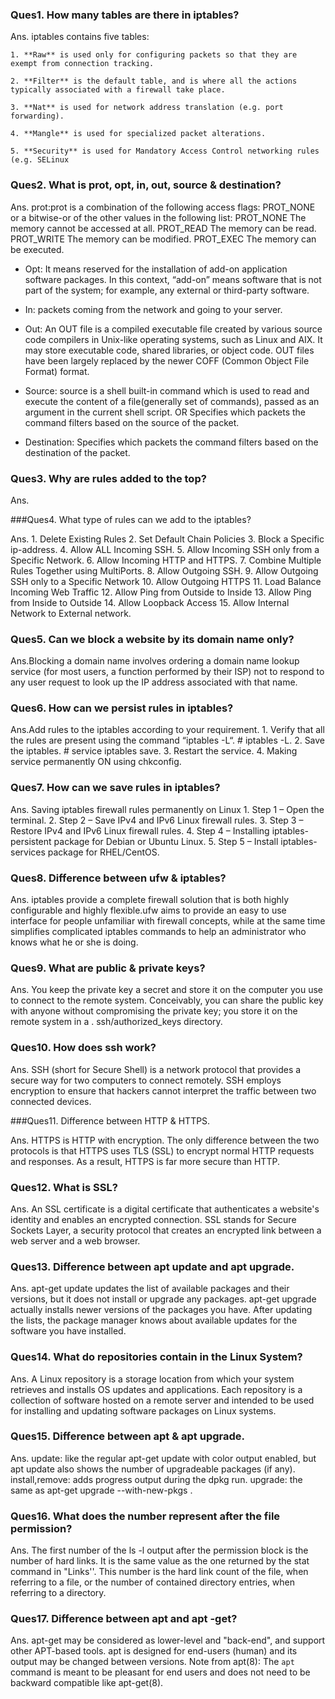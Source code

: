 


### Ques1. How many tables are there in iptables?

Ans. iptables contains five tables:

    1. **Raw** is used only for configuring packets so that they are exempt from connection tracking.
    
    2. **Filter** is the default table, and is where all the actions typically associated with a firewall take place.
    
    3. **Nat** is used for network address translation (e.g. port forwarding).
    
    4. **Mangle** is used for specialized packet alterations.
    
    5. **Security** is used for Mandatory Access Control networking rules (e.g. SELinux

### Ques2. What is prot, opt, in, out, source & destination? 

Ans. prot:prot is a combination of the following access flags: PROT_NONE or a bitwise-or of the other values in the following list: PROT_NONE The memory cannot be accessed at all. PROT_READ The memory can be read. PROT_WRITE The memory can be modified. PROT_EXEC The memory can be executed.

* Opt: It means reserved for the installation of add-on application software packages. In this context, “add-on”  means software that is not part of the system; for example, any external or third-party software.

* In: packets coming from the network and going to your server.

* Out: An OUT file is a compiled executable file created by various source code compilers in Unix-like operating systems, such as Linux and AIX. It may store executable code, shared libraries, or object code. OUT files have been largely replaced by the newer COFF (Common Object File Format) format.

* Source: source is a shell built-in command which is used to read and execute the content of a file(generally set of commands), passed as an argument in the current shell script.
OR Specifies which packets the command filters based on the source of the packet.

* Destination: Specifies which packets the command filters based on the destination of the packet.

### Ques3. Why are rules added to the top?

Ans.

###Ques4. What type of rules can we add to the iptables?  

Ans.
    1. Delete Existing Rules
    2. Set Default Chain Policies
    3. Block a Specific ip-address. 
    4. Allow ALL Incoming SSH. 
    5. Allow Incoming SSH only from a Specific Network. 
    6. Allow Incoming HTTP and HTTPS. 
    7. Combine Multiple Rules Together using MultiPorts. 
    8. Allow Outgoing SSH.
    9.  Allow Outgoing SSH only to a Specific Network
    10. Allow Outgoing HTTPS
    11.  Load Balance Incoming Web Traffic
    12. Allow Ping from Outside to Inside
    13.  Allow Ping from Inside to Outside
    14. Allow Loopback Access
    15. Allow Internal Network to External network.



### Ques5. Can we block a website by its domain name only?

Ans.Blocking a domain name involves ordering a domain name lookup service (for most users, a function performed by their ISP) not to respond to any user request to look up the IP address associated with that name.

### Ques6. How can we persist rules in iptables? 

Ans.Add rules to the iptables according to your requirement.
    1. Verify that all the rules are present using the command “iptables -L“. # iptables -L.
    2. Save the iptables. # service iptables save.
    3. Restart the service.
    4. Making service permanently ON using chkconfig.

### Ques7. How can we save rules in iptables?

Ans. Saving iptables firewall rules permanently on Linux
    1. Step 1 – Open the terminal. 
    2. Step 2 – Save IPv4 and IPv6 Linux firewall rules. 
    3. Step 3 – Restore IPv4 and IPv6 Linux firewall rules.
    4. Step 4 – Installing iptables-persistent package for Debian or Ubuntu Linux.
    5. Step 5 – Install iptables-services package for RHEL/CentOS.

### Ques8. Difference between ufw & iptables?

Ans. iptables provide a complete firewall solution that is both highly configurable and highly flexible.ufw aims to provide an easy to use interface for people unfamiliar with firewall concepts, while at the same time simplifies complicated iptables commands to help an administrator who knows what he or she is doing.

### Ques9. What are public & private keys?

Ans. You keep the private key a secret and store it on the computer you use to connect to the remote system. Conceivably, you can share the public key with anyone without compromising the private key; you store it on the remote system in a . ssh/authorized_keys directory.


### Ques10. How does ssh work? 

Ans. SSH (short for Secure Shell) is a network protocol that provides a secure way for two computers to connect remotely. SSH employs encryption to ensure that hackers cannot interpret the traffic between two connected devices.

###Ques11. Difference between HTTP & HTTPS.

Ans. HTTPS is HTTP with encryption. The only difference between the two protocols is that HTTPS uses TLS (SSL) to encrypt normal HTTP requests and responses. As a result, HTTPS is far more secure than HTTP.

### Ques12. What is SSL?

Ans. An SSL certificate is a digital certificate that authenticates a website's identity and enables an encrypted connection. SSL stands for Secure Sockets Layer, a security protocol that creates an encrypted link between a web server and a web browser.

### Ques13. Difference between apt update and apt upgrade.

Ans. apt-get update updates the list of available packages and their versions, but it does not install or upgrade any packages. apt-get upgrade actually installs newer versions of the packages you have. After updating the lists, the package manager knows about available updates for the software you have installed.

### Ques14. What do repositories contain in the Linux System?

Ans. A Linux repository is a storage location from which your system retrieves and installs OS updates and applications. Each repository is a collection of software hosted on a remote server and intended to be used for installing and updating software packages on Linux systems.

### Ques15. Difference between apt & apt upgrade.

Ans. update: like the regular apt-get update with color output enabled, but apt update also shows the number of upgradeable packages (if any). install,remove: adds progress output during the dpkg run. upgrade: the same as apt-get upgrade --with-new-pkgs .

### Ques16. What does the number represent after the file permission?

Ans. The first number of the ls -l output after the permission block is the number of hard links. It is the same value as the one returned by the stat command in "Links''. This number is the hard link count of the file, when referring to a file, or the number of contained directory entries, when referring to a directory.

### Ques17. Difference between apt and apt -get?

Ans.  apt-get may be considered as lower-level and "back-end", and support other APT-based tools. apt is designed for end-users (human) and its output may be changed between versions. Note from apt(8): The `apt` command is meant to be pleasant for end users and does not need to be backward compatible like apt-get(8).

